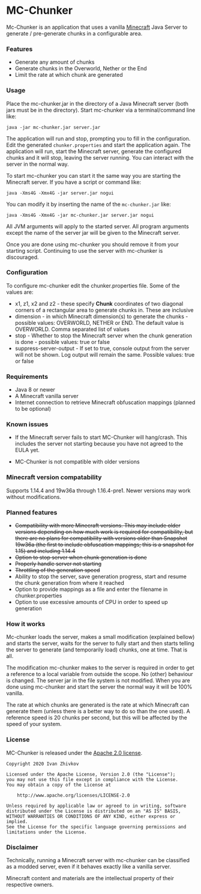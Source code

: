 # MC-Chunker

Mc-Chunker is an application that uses a vanilla [Minecraft](https://www.minecraft.net/) Java Server to generate / pre-generate chunks in a configurable area.

### Features
- Generate any amount of chunks
- Generate chunks in the Overworld, Nether or the End
- Limit the rate at which chunk are generated

### Usage
Place the mc-chunker.jar in the directory of a Java Minecraft server (both jars must be in the directory). Start mc-chunker via a terminal/command line like:

`java -jar mc-chunker.jar server.jar`

The application will run and stop, prompting you to fill in the configuration. Edit the
generated `chunker.properties` and start the application again. The application
will run, start the Minecraft server, generate the configured chunks and it will stop,
leaving the server running. You can interact with the server in the normal way.

To start mc-chunker you can start it the same way you are starting the Minecraft server.
If you have a script or command like:

`java -Xms4G -Xmx4G -jar server.jar nogui`

You can modify it by inserting the name of the `mc-chunker.jar` like:

`java -Xms4G -Xmx4G -jar mc-chunker.jar server.jar nogui`

All JVM arguments will apply to the started server. All program arguments
except the name of the server jar will be given to the Minecraft server.

Once you are done using mc-chunker you should remove it from your starting script.
Continuing to use the server with mc-chunker is discouraged.

### Configuration
To configure mc-chunker edit the chunker.properties file. Some of the values are:
- x1, z1, x2 and z2 - these specify **Chunk** coordinates of two diagonal corners
of a rectangular area to generate chunks in. These are inclusive
- dimension - in which Minecraft dimension(s) to generate the chunks - possible
values: OVERWORLD, NETHER or END. The default value is OVERWORLD. Comma separated list of values
- stop - Whether to stop the Minecraft server when the chunk generation is
done - possible values: true or false
- suppress-server-output - If set to true, console output from the server will not
be shown. Log output will remain the same. Possible values: true or false 

### Requirements
- Java 8 or newer
- A Minecraft vanilla server
- Internet connection to retrieve Minecraft obfuscation mappings (planned to be optional)

### Known issues

- If the Minecraft server fails to start MC-Chunker will hang/crash. This includes the
server not starting because you have not agreed to the EULA yet.

- MC-Chunker is not compatible with older versions

### Minecraft version compatability
Supports 1.14.4 and 19w36a through 1.16.4-pre1. Newer versions may work without modifications.

### Planned features

- ~~Compatibility with more Minecraft versions. This may include older versions depending
on how much work is required for compatibility, but there are no plans for compatibility
with versions older than Snapshot 19w36a (the first to include obfuscation mappings; this is
a snapshot for 1.15) and including 1.14.4~~
- ~~Option to stop server when chunk generation is done~~
- ~~Properly handle server not starting~~
- ~~Throttling of the generation speed~~
- Ability to stop the server, save generation progress, start and resume the chunk generation
from where it reached
- Option to provide mappings as a file and enter the filename in chunker.properties
- Option to use excessive amounts of CPU in order to speed up generation

### How it works
Mc-chunker loads the server, makes a small modification (explained bellow) and starts the server,
waits for the server to fully start and then starts telling the server to generate (and
temporarily load) chunks, one at time. That is all.

The modification mc-chunker makes to the server is required in order to get a reference to a
local variable from outside the scope. No (other) behaviour is changed. The server jar in the
file system is not modified. When you are done using mc-chunker and start the server the normal
way it will be 100% vanilla.

The rate at which chunks are generated is the rate at which Minecraft can generate them (unless
there is a better way to do so than the one used). A reference speed is 20 chunks per second, but
this will be affected by the speed of your system.

### License

MC-Chunker is released under the [Apache 2.0 license](LICENSE).

```
Copyright 2020 Ivan Zhivkov

Licensed under the Apache License, Version 2.0 (the "License");
you may not use this file except in compliance with the License.
You may obtain a copy of the License at

    http://www.apache.org/licenses/LICENSE-2.0

Unless required by applicable law or agreed to in writing, software
distributed under the License is distributed on an "AS IS" BASIS,
WITHOUT WARRANTIES OR CONDITIONS OF ANY KIND, either express or implied.
See the License for the specific language governing permissions and
limitations under the License.
```

### Disclaimer

Technically, running a Minecraft server with mc-chunker can be classified as a modded server, even
if it behaves exactly like a vanilla server.

Minecraft content and materials are the intellectual property of their respective owners.
